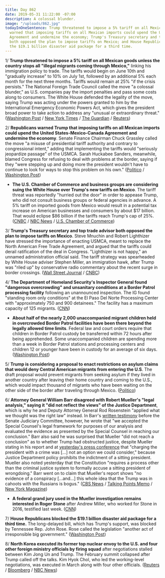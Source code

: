 ```yaml
---
title: Day 862
date: 2019-05-31 11:22:00 -07:00
description: A colossal blunder.
image: "/uploads/862.jpg"
todayInOneSentence: Trump threatened to impose a 5% tariff on all Mexican goods; Republicans
  warned that imposing tariffs on all Mexican imports could upend the United States-Mexico-Canada
  Agreement and undermine the economy; Trump's Treasury secretary and top trade advisor
  both opposed the plan to impose tariffs on Mexico; and House Republicans blocked
  the $19.1 billion disaster aid package for a third time.
---
```


1/ **Trump threatened to impose a 5% tariff on all Mexican goods unless the country stops all "illegal migrants coming through Mexico,"** linking his immigration policy to trade. The tariffs would begin on June 10th and "gradually increase" to 10% on July 1st, followed by an additional 5% each month for the next three months. Tariffs would remain at 25% "if the crisis persists." The National Foreign Trade Council called the move "a colossal blunder," as U.S. companies pay the import penalties and pass some costs along to consumers. The White House defended the legality of the move, saying Trump was acting under the powers granted to him by the International Emergency Economic Powers Act, which gives the president broad power to take action to address any "unusual or extraordinary threat." ([Washington Post](https://www.washingtonpost.com/immigration/trump-prepares-to-threaten-mexico-with-new-tariffs-in-attempt-to-force-migrant-crackdown/2019/05/30/0f05f01e-8314-11e9-bce7-40b4105f7ca0_story.html) / [New York Times](https://www.nytimes.com/2019/05/30/us/politics/trump-mexico-tariffs.html) / [The Guardian](https://www.theguardian.com/us-news/2019/may/30/trump-mexico-tariffs-migration) / [Reuters](https://www.reuters.com/article/us-usa-immigration-trump-idUSKCN1T01GJ))

2/ **Republicans warned Trump that imposing tariffs on all Mexican imports could upend the United States-Mexico-Canada Agreement and undermine the economy**. Senate Finance Chairman Chuck Grassley called the move "a misuse of presidential tariff authority and contrary to congressional intent," adding that implementing the tariffs would "seriously jeopardize passage" of the USMCA. Sarah Huckabee Sanders, meanwhile, blamed Congress for refusing to deal with problems at the border, saying if they "were stepping up and doing more the president wouldn't have to continue to look for ways to stop this problem on his own." ([Politico](https://www.politico.com/story/2019/05/31/trump-mexico-tariffs-trade-deal-1494055) / [Washington Post](https://www.washingtonpost.com/business/economy/trumps-threat-to-hit-mexico-with-tariffs-could-upend-his-trade-deal-and-undermine-the-economy/2019/05/30/876a1de0-8342-11e9-95a9-e2c830afe24f_story.html))

* **The U.S. Chamber of Commerce and business groups are considering suing the White House over Trump's new tariffs on Mexico**. The tariff threat was reportedly "hurried out the door" in order to appease Trump, who did not consult business groups or federal agencies in advance. A 5% tariff on imported goods from Mexico would result in a potential tax increase on American businesses and consumers by about $17 billion. That would eclipse $86 billion if the tariffs reach Trump's cap of 25%. ([CNBC](https://www.cnbc.com/2019/05/31/business-groups-are-considering-legal-action-against-the-white-house-over-mexico-tariffs.html) / [NBC News](https://www.nbcnews.com/politics/congress/gop-lawmakers-business-groups-slam-trump-s-mexico-tariff-threat-n1012441) / [U.S. Chamber of Commerce](https://www.uschamber.com/press-release/analysis-the-state-state-impact-of-new-tariffs-mexico))

3/ **Trump's Treasury secretary and top trade advisor both opposed the plan to impose tariffs on Mexico**. Steve Mnuchin and Robert Lighthizer have stressed the importance of enacting USMCA, meant to replace the North American Free Trade Agreement, and argued that the tariffs could derail ratification of the deal in Congress. "Lighthizer is not happy," an unnamed administration official said. The tariff strategy was spearheaded by White House adviser Stephen Miller, an immigration hawk, after Trump was "riled up" by conservative radio commentary about the recent surge in border crossings. ([Wall Street Journal](https://www.wsj.com/articles/trumps-top-trade-adviser-opposed-mexican-tariffs-11559320692) / [CNBC](https://www.cnbc.com/2019/05/31/mnuchin-and-lighthizer-were-opposed-to-trump-tariffs-on-mexico-source-says.html))

4/ **The Department of Homeland Security's Inspector General found "dangerous overcrowding" and unsanitary conditions at a Border Patrol processing facility** following an unannounced inspection. The IG found "standing room only conditions" at the El Paso Del Norte Processing Center with "approximately 750 and 900 detainees." The facility has a  maximum capacity of 125 migrants. ([CNN](https://www.cnn.com/2019/05/31/politics/inspector-general-warns-overcrowded-conditions/index.html))

* **About half of the nearly 2,000 unaccompanied migrant children held in overcrowded Border Patrol facilities have been there beyond the legally allowed time limits**. Federal law and court orders require that children in Border Patrol custody be transferred within 72 hours after being apprehended. Some unaccompanied children are spending more than a week in Border Patrol stations and processing centers and children 12 or younger have been in custody for an average of six days. ([Washington Post](https://www.washingtonpost.com/immigration/hundreds-of-minors-held-at-us-border-facilities-are-there-beyond-legal-time-limits/2019/05/30/381cf6da-8235-11e9-bce7-40b4105f7ca0_story.html))

5/ **Trump is considering a proposal to enact restrictions on asylum claims that would deny Central American migrants from entering the U.S**. The draft proposal would prevent migrants from seeking asylum if they lived in another country after leaving their home country and coming to the U.S., which would impact thousand of migrants who have been waiting on the other side of the border after traveling through Mexico. ([Politico](https://www.politico.com/story/2019/05/30/asylum-restrictions-trump-central-america-1489012))

6/ **Attorney General William Barr disagreed with Robert Mueller's "legal analysis," saying it "did not reflect the views" of the Justice Department**, which is why he and Deputy Attorney General Rod Rosenstein "applied what we thought was the right law" instead. In Barr's [written testimony](https://abcnews.go.com/Politics/read-attorney-general-william-barrs-written-testimony-senate/story?id=62744993) before the Senate Judiciary Committee, however, he wrote that "we accepted the Special Counsel's legal framework for purposes of our analysis and evaluated the evidence as presented by the Special Counsel in reaching our conclusion." Barr also said he was surprised that Mueller "did not reach a conclusion" as to whether Trump had obstructed justice, despite Mueller stating in his report and at [yesterday's press conference](https://whatthefuckjusthappenedtoday.com/2019/05/29/day-860/#1-robert-mueller-declined-to-clear-t) that "charging the president with a crime was \[…\] not an option we could consider," because Justice Department policy prohibits the indictment of a sitting president. Mueller also noted yesterday that the Constitution "requires a process other than the criminal justice system to formally accuse a sitting president of wrongdoing." Barr went on to claim that Mueller's report shows "no evidence of a conspiracy \[...and...\] this whole idea that the Trump was in cahoots with the Russians is bogus." ([CBS News](https://www.cbsnews.com/news/william-barr-interview-attorney-general-says-mueller-justice-department-sparred-over-russia-report-legal-analysis/) / [Talking Points Memo](https://talkingpointsmemo.com/news/barr-mueller-contradiction-doj-legal-analysis) / [New York Magazine](https://nymag.com/intelligencer/2019/05/william-barr-interview-cbs-mueller-coup-trump.html))

* **A federal grand jury used in the Mueller investigation remains interested in Roger Stone** after Andrew Miller, who worked for Stone in 2016, testified last week. ([CNN](https://www.cnn.com/2019/05/31/politics/andrew-miller-grand-jury-roger-stone/))

7/ **House Republicans blocked the $19.1 billion disaster aid package for a third time.** The long-delayed bill, which has Trump's support, was blocked by Tennessee Rep. John Rose. Rose called the legislation "another act of irresponsible big government." ([Washington Post](https://www.washingtonpost.com/powerpost/house-republicans-block-191-billion-nationwide-disaster-aid-bill-for-third-time/2019/05/30/17eb4b58-82e1-11e9-bce7-40b4105f7ca0_story.html?noredirect=on&utm_term=.662e58178314))

8/ **North Korea executed its former top nuclear envoy to the U.S. and four other foreign ministry officials by firing squad** after negotiations stalled between Kim Jong Un and  Trump. The February summit collapsed after Trump called off the talks. Kim Hyok Chol, who led the working-level negotiations, was executed in March along with four other officials. ([Reuters](https://www.reuters.com/article/us-northkorea-usa-purge-idUSKCN1T02PD) / [Bloomberg](https://www.bloomberg.com/news/articles/2019-05-30/north-korea-envoy-executed-over-trump-kim-summit-chosun-reports) / [NBC News](https://www.nbcnews.com/news/world/north-korea-s-kim-jong-un-carrying-out-purge-after-n1012251))
